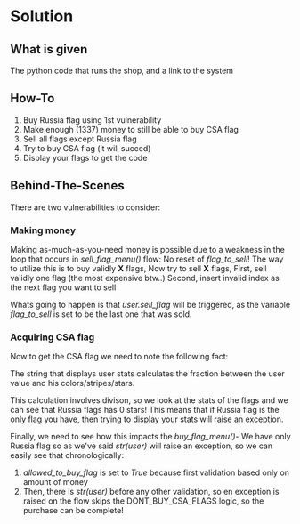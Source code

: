 # Solution

## What is given

The python code that runs the shop, and a link to the system

## How-To

1. Buy Russia flag using 1st vulnerability
2. Make enough (1337) money to still be able to buy CSA flag
3. Sell all flags except Russia flag
4. Try to buy CSA flag (it will succed)
5. Display your flags to get the code

## Behind-The-Scenes

There are two vulnerabilities to consider:

### Making money

Making as-much-as-you-need money is possible due to a weakness in the loop that occurs in *sell_flag_menu()* flow: No reset of *flag_to_sell*!
The way to utilize this is to buy validly **X** flags,
Now try to sell **X** flags,
First, sell validly one flag (the most expensive btw..)
Second, insert invalid index as the next flag you want to sell

Whats going to happen is that *user.sell_flag* will be triggered, as the variable *flag_to_sell* is set to be the last one that was sold.

### Acquiring CSA flag

Now to get the CSA flag we need to note the following fact:

The string that displays user stats calculates the fraction between the user value and his colors/stripes/stars.

This calculation involves divison, so we look at the stats of the flags and we can see that Russia flags has 0 stars! This means that if Russia flag is the only flag you have, then trying to display your stats will raise an exception.

Finally, we need to see how this impacts the *buy_flag_menu()*- We have only Russia flag so as we've said *str(user)* will raise an exception, so we can easily see that chronologically:
1. *allowed_to_buy_flag* is set to *True* because first validation based only on amount of money
2. Then, there is *str(user)* before any other validation, so en exception is raised on the flow skips the DONT_BUY_CSA_FLAGS logic, so the purchase can be complete!


